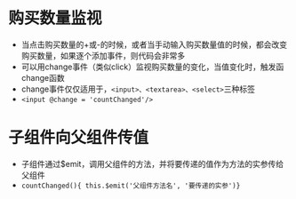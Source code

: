 # 购买数量监视
- 当点击购买数量的+或-的时候，或者当手动输入购买数量值的时候，都会改变购买数量，如果逐个添加事件，则代码会非常多
- 可以用change事件（类似click）监视购买数量的变化，当值变化时，触发函change函数
- change事件仅仅适用于，`<input>、<textarea>、<select>`三种标签
- `<input @change = 'countChanged'/>`

# 子组件向父组件传值
- 子组件通过$emit，调用父组件的方法，并将要传递的值作为方法的实参传给父组件
- `countChanged(){
this.$emit('父组件方法名', '要传递的实参')}`
